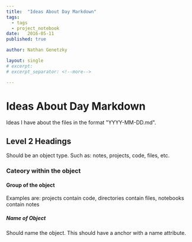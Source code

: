 ```yaml
---
title:  "Ideas About Day Markdown"
tags:
  - tags
  - project_notebook
date:   2016-05-11
published: true

author: Nathan Genetzky

layout: single
# excerpt:
# excerpt_separator: <!--more-->

---
```


# Ideas About Day Markdown

Ideas I have about the files in the format "YYYY-MM-DD.md".

## Level 2 Headings

Should be an object type. Such as: notes, projects, code, files, etc.

### Cateory within the object

#### Group of the object
Examples are: projects contain code, directories contain files, notebooks
contain notes

##### Name of Object
Should name the object. This should have a anchor with a name attribute.
